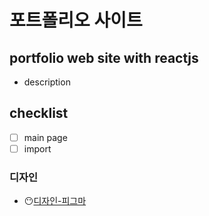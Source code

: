 # 포트폴리오 사이트

## portfolio web site with reactjs

-   description

## checklist

-   [ ] main page
-   [ ] import

### 디자인

-   😶[디자인-피그마](https://www.figma.com/file/b8NjcO7Fbeibgx38Gq9Pns/%EA%B0%9C%EC%9D%B8-%ED%8F%AC%ED%8A%B8%ED%8F%B4%EB%A6%AC%EC%98%A4-%EC%82%AC%EC%9D%B4%ED%8A%B8?node-id=0%3A1)
